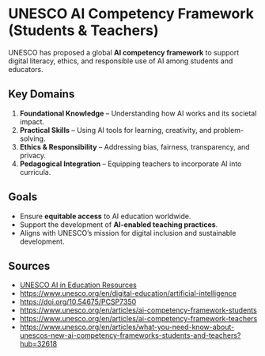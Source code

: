 # UNESCO AI Competency Framework (Students & Teachers)

UNESCO has proposed a global **AI competency framework** to support digital literacy, ethics, and responsible use of AI among students and educators.

## Key Domains
1. **Foundational Knowledge** – Understanding how AI works and its societal impact.
2. **Practical Skills** – Using AI tools for learning, creativity, and problem-solving.
3. **Ethics & Responsibility** – Addressing bias, fairness, transparency, and privacy.
4. **Pedagogical Integration** – Equipping teachers to incorporate AI into curricula.

## Goals
- Ensure **equitable access** to AI education worldwide.
- Support the development of **AI-enabled teaching practices**.
- Aligns with UNESCO’s mission for digital inclusion and sustainable development.

## Sources
- [UNESCO AI in Education Resources](https://unesdoc.unesco.org/)
- https://www.unesco.org/en/digital-education/artificial-intelligence
- https://doi.org/10.54675/PCSP7350
- https://www.unesco.org/en/articles/ai-competency-framework-students
- https://www.unesco.org/en/articles/ai-competency-framework-teachers
- https://www.unesco.org/en/articles/what-you-need-know-about-unescos-new-ai-competency-frameworks-students-and-teachers?hub=32618

